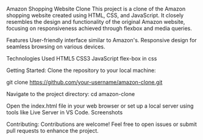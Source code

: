 Amazon Shopping Website Clone
This project is a clone of the Amazon shopping website created using HTML, CSS, and JavaScript. It closely resembles the design and functionality of the original Amazon website, focusing on responsiveness achieved through flexbox and media queries.

Features
User-friendly interface similar to Amazon's.
Responsive design for seamless browsing on various devices.

Technologies Used
HTML5
CSS3
JavaScript
flex-box in css


Getting Started: 
Clone the repository to your local machine:

git clone https://github.com/your-username/amazon-clone.git

Navigate to the project directory:  cd amazon-clone

Open the index.html file in your web browser or set up a local server using tools like Live Server in VS Code.
Screenshots

Contributing:
Contributions are welcome! Feel free to open issues or submit pull requests to enhance the project.
